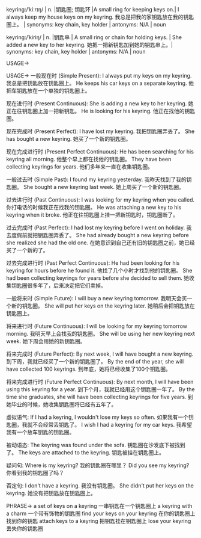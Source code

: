 keyring:/ˈkiːrɪŋ/ | n. |钥匙圈; 钥匙环 |A small ring for keeping keys on.| I always keep my house keys on my keyring. 我总是把我的家钥匙放在我的钥匙圈上。 | synonyms: key chain, key holder | antonyms: N/A | noun

keyring:/ˈkiriŋ/ | n. |钥匙串 | A small ring or chain for holding keys. | She added a new key to her keyring.  她把一把新钥匙加到她的钥匙串上。| synonyms: key chain, key holder | antonyms: N/A | noun


USAGE->

USAGE->
一般现在时 (Simple Present):
I always put my keys on my keyring. 我总是把钥匙放在钥匙圈上。
He keeps his car keys on a separate keyring. 他把车钥匙放在一个单独的钥匙圈上。


现在进行时 (Present Continuous):
She is adding a new key to her keyring. 她正在往钥匙圈上加一把新钥匙。
He is looking for his keyring. 他正在找他的钥匙圈。


现在完成时 (Present Perfect):
I have lost my keyring. 我把钥匙圈弄丢了。
She has bought a new keyring. 她买了一个新的钥匙圈。


现在完成进行时 (Present Perfect Continuous):
He has been searching for his keyring all morning. 他整个早上都在找他的钥匙圈。
They have been collecting keyrings for years. 他们多年来一直在收集钥匙圈。


一般过去时 (Simple Past):
I found my keyring yesterday. 我昨天找到了我的钥匙圈。
She bought a new keyring last week. 她上周买了一个新的钥匙圈。


过去进行时 (Past Continuous):
I was looking for my keyring when you called. 你打电话的时候我正在找我的钥匙圈。
He was attaching a new key to his keyring when it broke. 他正在往钥匙圈上挂一把新钥匙时，钥匙圈断了。


过去完成时 (Past Perfect):
I had lost my keyring before I went on holiday. 我去度假前就把钥匙圈弄丢了。
She had already bought a new keyring before she realized she had the old one.  在她意识到自己还有旧的钥匙圈之前，她已经买了一个新的了。


过去完成进行时 (Past Perfect Continuous):
He had been looking for his keyring for hours before he found it. 他找了几个小时才找到他的钥匙圈。
She had been collecting keyrings for years before she decided to sell them. 她收集钥匙圈很多年了，后来决定把它们卖掉。


一般将来时 (Simple Future):
I will buy a new keyring tomorrow. 我明天会买一个新的钥匙圈。
She will put her keys on the keyring later. 她稍后会把钥匙放在钥匙圈上。


将来进行时 (Future Continuous):
I will be looking for my keyring tomorrow morning. 我明天早上会找我的钥匙圈。
She will be using her new keyring next week. 她下周会用她的新钥匙圈。


将来完成时 (Future Perfect):
By next week, I will have bought a new keyring. 到下周，我就已经买了一个新的钥匙圈了。
By the end of the year, she will have collected 100 keyrings. 到年底，她将已经收集了100个钥匙圈。


将来完成进行时 (Future Perfect Continuous):
By next month, I will have been using this keyring for a year. 到下个月，我就已经用这个钥匙圈一年了。
By the time she graduates, she will have been collecting keyrings for five years. 到她毕业的时候，她收集钥匙圈将已经有五年了。


虚拟语气:
If I had a keyring, I wouldn't lose my keys so often. 如果我有一个钥匙圈，我就不会经常丢钥匙了。
I wish I had a keyring for my car keys. 我希望我有一个放车钥匙的钥匙圈。

被动语态:
The keyring was found under the sofa. 钥匙圈在沙发底下被找到了。
The keys are attached to the keyring. 钥匙被挂在钥匙圈上。


疑问句:
Where is my keyring? 我的钥匙圈在哪里？
Did you see my keyring? 你看到我的钥匙圈了吗？


否定句:
I don't have a keyring. 我没有钥匙圈。
She didn't put her keys on the keyring. 她没有把钥匙放在钥匙圈上。

PHRASE->
a set of keys on a keyring  一串钥匙在一个钥匙圈上
a keyring with a charm  一个带有饰物的钥匙圈
find your keys on your keyring  在你的钥匙圈上找到你的钥匙
attach keys to a keyring  把钥匙挂在钥匙圈上
lose your keyring  丢失你的钥匙圈
